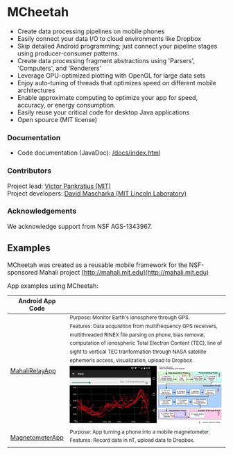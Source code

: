 # MCheetah
- Create data processing pipelines on mobile phones
- Easily connect your data I/O to cloud environments like Dropbox
- Skip detailed Android programming; just connect your pipeline stages using producer-consumer patterns.
- Create data processing fragment abstractions using 'Parsers', 'Computers', and 'Renderers'
- Leverage GPU-optimized plotting with OpenGL for large data sets
- Enjoy auto-tuning of threads that optimizes speed on different mobile architectures
- Enable approximate computing to optimize your app for speed, accuracy, or energy consumption. 
- Easily reuse your critical code for desktop Java applications
- Open spource (MIT license)

### Documentation

- Code documentation (JavaDoc): [/docs/index.html](https://github.com/MITHaystack/mcheetah/blob/master/docs/index.html)


### Contributors

Project lead: [Victor Pankratius (MIT)](http://www.victorpankratius.com)<br>
Project developers: [David Mascharka (MIT Lincoln Laboratory)](https://www.linkedin.com/in/david-mascharka-20999269)

  
### Acknowledgements

We acknowledge support from NSF AGS-1343967.

## Examples
MCheetah was created as a reusable mobile framework for the NSF-sponsored Mahali project [http://mahali.mit.edu](http://mahali.mit.edu)

App examples using MCheetah: 

| Android App Code |  | 
| ------------- | ------------- |
| [MahaliRelayApp](https://github.com/MITHaystack/mcheetah/tree/master/MahaliRelayApp)| <sup>Purpose: Monitor Earth's ionosphere through GPS. <br>Features: Data acquisition from multifrequency GPS receivers, multithreaded RINEX file parsing on phone, bias removal, computation of ionospheric Total Electron Content (TEC), line of sight to vertical TEC tranformation through NASA satellite ephemeris access, visualization, upload to Dropbox. </sup><img alt="Screenshot" src="https://github.com/MITHaystack/mcheetah/blob/master/docs/images/screenshot_MahaliRelayApp.png"/> |
| [MagnetometerApp](https://github.com/MITHaystack/mcheetah/tree/master/MagnetometerApp)| <sup>Purpose: App turning a phone into a mobile magnetometer.<br>Features: Record data in nT, upload data to Dropbox.</sup> |
